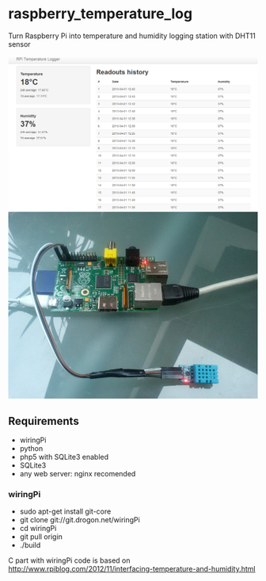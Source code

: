 # raspberry_temperature_log

Turn Raspberry Pi into temperature and humidity logging station with DHT11 sensor

![screenshot](/assets/img/1.png)
![raspberry wityh sensor](/assets/img/2.jpg)

## Requirements

* wiringPi
* python
* php5 with SQLite3 enabled
* SQLite3
* any web server: nginx recomended

### wiringPi

* sudo apt-get install git-core
* git clone git://git.drogon.net/wiringPi
* cd wiringPi
* git pull origin
* ./build

C part with wiringPi code is based on http://www.rpiblog.com/2012/11/interfacing-temperature-and-humidity.html 
